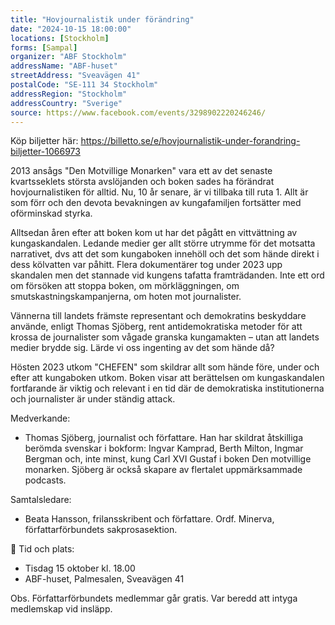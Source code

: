 ```yaml
---
title: "Hovjournalistik under förändring"
date: "2024-10-15 18:00:00"
locations: [Stockholm]
forms: [Sampal]
organizer: "ABF Stockholm"
addressName: "ABF-huset"
streetAddress: "Sveavägen 41"
postalCode: "SE-111 34 Stockholm"
addressRegion: "Stockholm"
addressCountry: "Sverige"
source: https://www.facebook.com/events/3298902220246246/
---
```

Köp biljetter här: https://billetto.se/e/hovjournalistik-under-forandring-biljetter-1066973

2013 ansågs "Den Motvillige Monarken" vara ett av det senaste kvartsseklets största avslöjanden och boken sades ha förändrat hovjournalistiken för alltid. Nu, 10 år senare, är vi tillbaka till ruta 1. Allt är som förr och den devota bevakningen av kungafamiljen fortsätter med oförminskad styrka.

Alltsedan åren efter att boken kom ut har det pågått en vittvättning av kungaskandalen. Ledande medier ger allt större utrymme för det motsatta narrativet, dvs att det som kungaboken innehöll och det som hände direkt i dess kölvatten var påhitt. Flera dokumentärer tog under 2023 upp skandalen men det stannade vid kungens tafatta framträdanden. Inte ett ord om försöken att stoppa boken, om mörkläggningen, om smutskastningskampanjerna, om hoten mot journalister.

Vännerna till landets främste representant och demokratins beskyddare använde, enligt Thomas Sjöberg, rent antidemokratiska metoder för att krossa de journalister som vågade granska kungamakten –  utan att landets medier brydde sig. Lärde vi oss ingenting av det som hände då?

Hösten 2023 utkom "CHEFEN" som skildrar allt som hände före, under och efter att kungaboken utkom. Boken visar att berättelsen om kungaskandalen fortfarande är viktig och relevant i en tid där de demokratiska institutionerna och journalister är under ständig attack.

Medverkande:
- Thomas Sjöberg, journalist och författare. Han har skildrat åtskilliga berömda svenskar i bokform: Ingvar Kamprad, Berth Milton, Ingmar Bergman och, inte minst, kung Carl XVI Gustaf i boken Den motvillige monarken. Sjöberg är också skapare av flertalet uppmärksammade podcasts.

Samtalsledare: 
- Beata Hansson, frilansskribent och författare. Ordf. Minerva, författarförbundets sakprosasektion.

📌 Tid och plats:
- Tisdag 15 oktober kl. 18.00
- ABF-huset, Palmesalen, Sveavägen 41

Obs. Författarförbundets medlemmar går gratis. Var beredd att intyga medlemskap vid insläpp.

